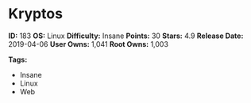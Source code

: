 # Kryptos

**ID:** 183
**OS:** Linux
**Difficulty:** Insane
**Points:** 30
**Stars:** 4.9
**Release Date:** 2019-04-06
**User Owns:** 1,041
**Root Owns:** 1,003

**Tags:**
- Insane
- Linux
- Web

